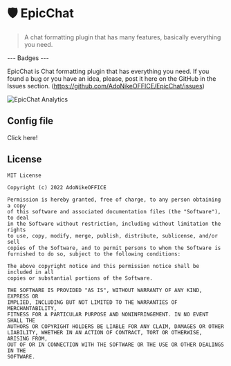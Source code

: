 # 🛡️ EpicChat
> A chat formatting plugin that has many features, basically everything you need.

--- Badges ---

EpicChat is Chat formatting plugin that has everything you need. If you found a bug or you have an idea, please, post it here on the GitHub in the Issues section. (https://github.com/AdoNikeOFFICE/EpicChat/issues)

<img src="https://bstats.org/signatures/bukkit/EpicChatPlugin.svg" alt="EpicChat Analytics" target="_blank"></img>

## Config file
<a src="https://github.com/AdoNikeOFFICE/EpicChat/blob/main/src/main/resources/settings.yml">Click here!</a>

## License
```
MIT License

Copyright (c) 2022 AdoNikeOFFICE

Permission is hereby granted, free of charge, to any person obtaining a copy
of this software and associated documentation files (the "Software"), to deal
in the Software without restriction, including without limitation the rights
to use, copy, modify, merge, publish, distribute, sublicense, and/or sell
copies of the Software, and to permit persons to whom the Software is
furnished to do so, subject to the following conditions:

The above copyright notice and this permission notice shall be included in all
copies or substantial portions of the Software.

THE SOFTWARE IS PROVIDED "AS IS", WITHOUT WARRANTY OF ANY KIND, EXPRESS OR
IMPLIED, INCLUDING BUT NOT LIMITED TO THE WARRANTIES OF MERCHANTABILITY,
FITNESS FOR A PARTICULAR PURPOSE AND NONINFRINGEMENT. IN NO EVENT SHALL THE
AUTHORS OR COPYRIGHT HOLDERS BE LIABLE FOR ANY CLAIM, DAMAGES OR OTHER
LIABILITY, WHETHER IN AN ACTION OF CONTRACT, TORT OR OTHERWISE, ARISING FROM,
OUT OF OR IN CONNECTION WITH THE SOFTWARE OR THE USE OR OTHER DEALINGS IN THE
SOFTWARE.
```
